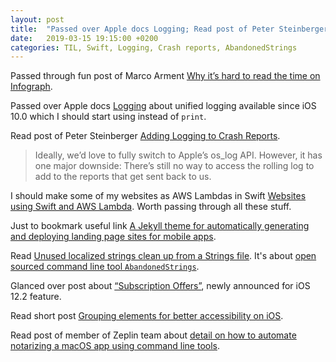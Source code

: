 ```yaml
---
layout: post
title:  "Passed over Apple docs Logging; Read post of Peter Steinberger Adding Logging to Crash Reports; Read Unused localized strings clean up from a Strings file"
date:   2019-03-15 19:15:00 +0200
categories: TIL, Swift, Logging, Crash reports, AbandonedStrings
---
```

Passed through fun post of Marco Arment [Why it’s hard to read the time on Infograph](https://marco.org/2018/10/09/infograph-legibility).

Passed over Apple docs [Logging](https://developer.apple.com/documentation/os/logging) about unified logging available since iOS 10.0 which I should start using instead of `print`.

Read post of Peter Steinberger [Adding Logging to Crash Reports](https://pspdfkit.com/blog/2019/logs-for-your-crash-reports).

> Ideally, we’d love to fully switch to Apple’s os_log API. However, it has one major downside: There’s still no way to access the rolling log to add to the reports that get sent back to us.

I should make some of my websites as AWS Lambdas in Swift [Websites using Swift and AWS Lambda](https://www.jasonzurita.com/websites-using-swift-and-aws-lambda). Worth passing through all these stuff.

Just to bookmark useful link [A Jekyll theme for automatically generating and deploying landing page sites for mobile apps](https://github.com/emilbaehr/automatic-app-landing-page).

Read [Unused localized strings clean up from a Strings file](https://www.avanderlee.com/xcode/unused-localized-strings). It's about [open sourced command line tool `AbandonedStrings`](https://github.com/ijoshsmith/abandoned-strings).

Glanced over post about [“Subscription Offers”](https://www.revenuecat.com/2019/03/12/subscription-offers), newly announced for iOS 12.2 feature.

Read short post [Grouping elements for better accessibility on iOS](https://thoughtbot.com/blog/grouping-elements-for-better-accessibility-on-ios).

Read post of member of Zeplin team about [detail on how to automate notarizing a macOS app using command line tools](https://blog.zeplin.io/dev-journal-automate-notarizing-macos-apps-94b0b144ba9d).
